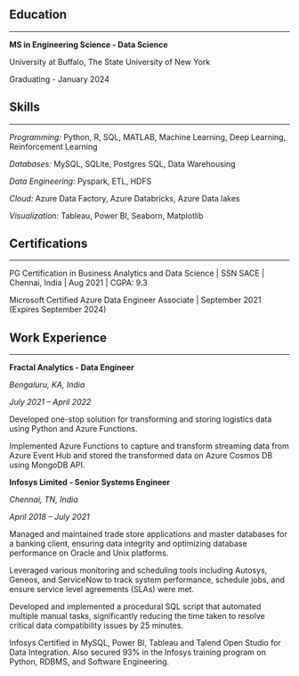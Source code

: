 ## Education

---

**MS in Engineering Science - Data Science**

University at Buffalo, The State University of New York

Graduating - January 2024

## Skills

---

*Programming:*	Python, R, SQL, MATLAB, Machine Learning, Deep Learning, Reinforcement Learning

*Databases:* MySQL, SQLite, Postgres SQL, Data Warehousing

*Data Engineering:* Pyspark, ETL, HDFS

*Cloud:* Azure Data Factory, Azure Databricks, Azure Data lakes 

*Visualization:* Tableau, Power BI, Seaborn, Matplotlib

## Certifications

---

PG Certification in Business Analytics and Data Science | SSN SACE | Chennai, India | Aug 2021 | CGPA: 9.3

Microsoft Certified Azure Data Engineer Associate | September 2021 (Expires September 2024)

## Work Experience

---

**Fractal Analytics - Data Engineer**

*Bengaluru, KA, India*

*July 2021 – April 2022*

Developed one-stop solution for transforming and storing logistics data using Python and Azure Functions.

Implemented Azure Functions to capture and transform streaming data from Azure Event Hub and stored the transformed data on Azure Cosmos DB using MongoDB API.

**Infosys Limited - Senior Systems Engineer**

*Chennai, TN, India*

*April 2018 – July 2021*

Managed and maintained trade store applications and master databases for a banking client, ensuring data integrity and optimizing database performance on Oracle and Unix platforms.

Leveraged various monitoring and scheduling tools including Autosys, Geneos, and ServiceNow to track system performance, schedule jobs, and ensure service level agreements (SLAs) were met.

Developed and implemented a procedural SQL script that automated multiple manual tasks, significantly reducing the time taken to resolve critical data compatibility issues by 25 minutes.

Infosys Certified in MySQL, Power BI, Tableau and Talend Open Studio for Data Integration. Also secured 93% in the Infosys training program on Python, RDBMS, and Software Engineering.
